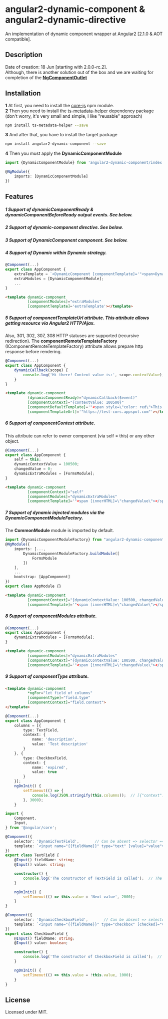 # angular2-dynamic-component & angular2-dynamic-directive

An implementation of dynamic component wrapper at Angular2 [2.1.0 & AOT compatible].  

## Description

Date of creation: 18 Jun [starting with 2.0.0-rc.2].  
Although, there is another solution out of the box and we are waiting for completion of the [**NgComponentOutlet**](https://github.com/angular/angular/issues/9599)  

## Installation

**1** At first, you need to install the [core-js](https://www.npmjs.com/package/core-js) npm module.  
**2** Then you need to install the [ts-metadata-helper](https://www.npmjs.com/package/ts-metadata-helper) dependency package (don't worry, it's very small and simple, I like "reusable" approach)  
```sh
npm install ts-metadata-helper --save
```  
**3** And after that, you have to install the target package  
```sh
npm install angular2-dynamic-component --save
```
**4** Then you must apply the **DynamicComponentModule**  

```typescript
import {DynamicComponentModule} from 'angular2-dynamic-component/index';

@NgModule({
    imports: [DynamicComponentModule]
})
```

## Features

##### **1** Support of **dynamicComponentReady** & **dynamicComponentBeforeReady** output events. See below.  

##### **2** Support of **dynamic-component** directive. See below.  

##### **3** Support of **DynamicComponent** component. See below.  

##### **4** Support of **Dynamic within Dynamic** strategy.  

```typescript
@Component(...)
export class AppComponent {
	extraTemplate = `<DynamicComponent [componentTemplate]='"<span>Dynamic inside dynamic!</span>"'></DynamicComponent>`;
	extraModules = [DynamicComponentModule];
	...
}
```
```html
<template dynamic-component
          [componentModules]="extraModules"
          [componentTemplate]='extraTemplate'></template>
``` 

##### **5** Support of **componentTemplateUrl** attribute. This attribute allows getting resource via Angular2 HTTP/Ajax.  

Also, 301, 302, 307, 308 HTTP statuses are supported (recursive redirection). The **componentRemoteTemplateFactory** (IComponentRemoteTemplateFactory)
 attribute allows prepare http response before rendering.  

```typescript
@Component(...)
export class AppComponent {
	dynamicCallback(scope) {
		console.log('Hi there! Context value is:', scope.contextValue); // Hi there! Context value is: 100500
	}
}
```
```html
<template dynamic-component
          (dynamicComponentReady)="dynamicCallback($event)"
          [componentContext]="{contextValue: 100500}"
          [componentDefaultTemplate]='"<span style=\"color: red\">This is fallback template</span>"'
          [componentTemplateUrl]='"https://test-cors.appspot.com"'></template>
```          

##### **6** Support of **componentContext** attribute.  

This attribute can refer to owner component (via self = this) or any other object.  

```typescript
@Component(...)
export class AppComponent {
	self = this;
	dynamicContextValue = 100500;
	changedValue = 0;
	dynamicExtraModules = [FormsModule];
}
```
```html
<template dynamic-component
          [componentContext]="self"
          [componentModules]="dynamicExtraModules"
          [componentTemplate]='"<span [innerHTML]=\"changedValue\"></span><input type=\"text\" [(ngModel)]=\"dynamicContextValue\" (ngModelChange)=\"changedValue = $event\">"'></template>
```

##### **7** Support of dynamic injected modules via the **DynamicComponentModuleFactory**.  

The **CommonModule** module is imported by default.

```typescript
import {DynamicComponentModuleFactory} from "angular2-dynamic-component/index";
@NgModule({
	imports: [..., 
		DynamicComponentModuleFactory.buildModule([
			FormsModule
		])
	],
	...
	bootstrap: [AppComponent]
})
export class AppModule {}
```
```html
<template dynamic-component
          [componentContext]="{dynamicContextValue: 100500, changedValue: 0}"
          [componentTemplate]='"<span [innerHTML]=\"changedValue\"></span><input type=\"text\" [(ngModel)]=\"dynamicContextValue\" (ngModelChange)=\"changedValue = $event\">"'></template>
```

##### **8** Support of **componentModules** attribute.  

```typescript
@Component(...)
export class AppComponent {
	dynamicExtraModules = [FormsModule];
}
```
```html
<template dynamic-component
          [componentModules]="dynamicExtraModules"
          [componentContext]="{dynamicContextValue: 100500, changedValue: 0}"
          [componentTemplate]='"<span [innerHTML]=\"changedValue\"></span><input type=\"text\" [(ngModel)]=\"dynamicContextValue\" (ngModelChange)=\"changedValue = $event\">"'></template>
```

##### **9** Support of **componentType** attribute.  

```html
<template dynamic-component
          *ngFor="let field of columns"
          [componentType]="field.type"
          [componentContext]="field.context">
</template>
```
```typescript
@Component(...)
export class AppComponent {
	columns = [{
		type: TextField,
		context: {
			name: 'description',
			value: 'Test description'
		}
	}, {
		type: CheckboxField,
		context: {
			name: 'expired',
			value: true
		}
	}];
	ngOnInit() {
		setTimeout(() => {
			console.log(JSON.stringify(this.columns));  // [{"context":{"name":"description","value":"Next value"}},{"context":{"name":"expired","value":false}}]
		}, 3000);
	}
```
```typescript
import {
	Component,
	Input,
} from '@angular/core';

@Component({
	selector: 'DynamicTextField',       // Can be absent => selector === "TextField"
	template: `<input name="{{fieldName}}" type="text" [value]="value">`,
})
export class TextField {
	@Input() fieldName: string;
	@Input() value: string;

	constructor() {
		console.log('The constructor of TextField is called');  // The constructor of TextField is called
	}

	ngOnInit() {
		setTimeout(() => this.value = 'Next value', 2000);
	}
}

@Component({
	selector: 'DynamicCheckboxField',       // Can be absent => selector === "CheckboxField"
	template: `<input name="{{fieldName}}" type="checkbox" [checked]="value">`,
})
export class CheckboxField {
	@Input() fieldName: string;
	@Input() value: boolean;

	constructor() {
		console.log('The constructor of CheckboxField is called');  // The constructor of CheckboxField is called
	}

	ngOnInit() {
		setTimeout(() => this.value = !this.value, 1000);
	}
}
```

## License

Licensed under MIT.